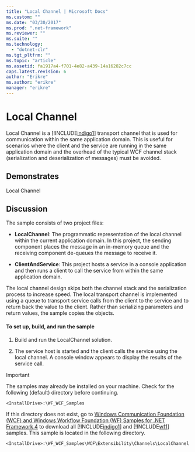 ```yaml
---
title: "Local Channel | Microsoft Docs"
ms.custom: ""
ms.date: "03/30/2017"
ms.prod: ".net-framework"
ms.reviewer: ""
ms.suite: ""
ms.technology: 
  - "dotnet-clr"
ms.tgt_pltfrm: ""
ms.topic: "article"
ms.assetid: fa1917a4-f701-4e82-a439-14a16282c7cc
caps.latest.revision: 6
author: "Erikre"
ms.author: "erikre"
manager: "erikre"
---
```

# Local Channel
Local Channel is a [!INCLUDE[indigo1](../../../../includes/indigo1-md.md)] transport channel that is used for communication within the same application domain. This is useful for scenarios where the client and the service are running in the same application domain and the overhead of the typical WCF channel stack (serialization and deserialization of messages) must be avoided.  
  
## Demonstrates  
 Local Channel  
  
## Discussion  
 The sample consists of two project files:  
  
-   **LocalChannel**: The programmatic representation of the local channel within the current application domain. In this project, the sending component places the message in an in-memory queue and the receiving component de-queues the message to receive it.  
  
-   **ClientAndService**: This project hosts a service in a console application and then runs a client to call the service from within the same application domain.  
  
 The local channel design skips both the channel stack and the serialization process to increase speed. The local transport channel is implemented using a queue to transport service calls from the client to the service and to return back the value to the client. Rather than serializing parameters and return values, the sample copies the objects.  
  
#### To set up, build, and run the sample  
  
1.  Build and run the LocalChannel solution.  
  
2.  The service host is started and the client calls the service using the local channel. A console window appears to display the results of the service call.  
  
> [!IMPORTANT]
>  The samples may already be installed on your machine. Check for the following (default) directory before continuing.  
>   
>  `<InstallDrive>:\WF_WCF_Samples`  
>   
>  If this directory does not exist, go to [Windows Communication Foundation (WCF) and Windows Workflow Foundation (WF) Samples for .NET Framework 4](http://go.microsoft.com/fwlink/?LinkId=150780) to download all [!INCLUDE[indigo1](../../../../includes/indigo1-md.md)] and [!INCLUDE[wf1](../../../../includes/wf1-md.md)] samples. This sample is located in the following directory.  
>   
>  `<InstallDrive>:\WF_WCF_Samples\WCF\Extensibility\Channels\LocalChannel`